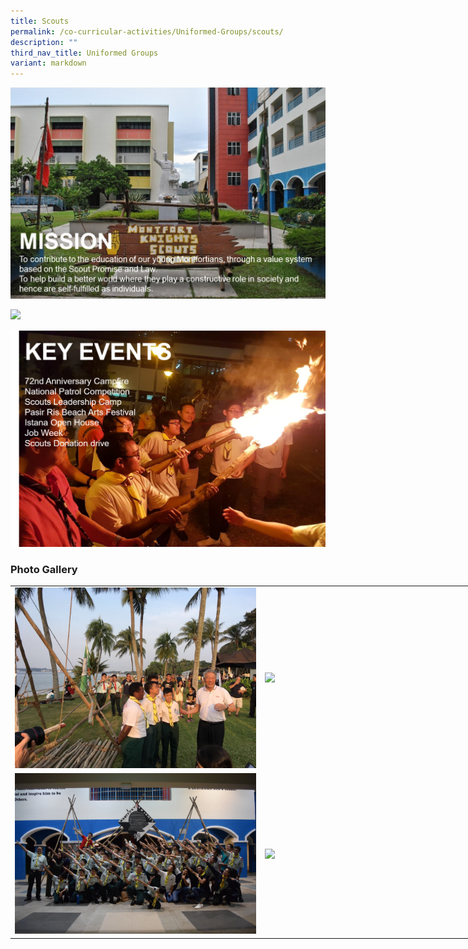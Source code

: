 ```yaml
---
title: Scouts
permalink: /co-curricular-activities/Uniformed-Groups/scouts/
description: ""
third_nav_title: Uniformed Groups
variant: markdown
---
```

![](/images/scouts1.jpeg)

![](/images/scouts2.png)

![](/images/scouts4.png)

### Photo Gallery

<table style="undefined;table-layout: fixed; width: 800px">
<colgroup>
<col style="width: 400px">
<col style="width: 400px">
</colgroup>
<tbody>
  <tr>
    <td><img src="/images/scouts5.jpeg"></td>
    <td><img src="/images/scouts.jpeg"></td>
  </tr>
  <tr>
    <td><img src="/images/scouts7-min.jpeg"></td>
    <td><img src="/images/scouts8.jpeg"></td>
  </tr>
</tbody>
</table>